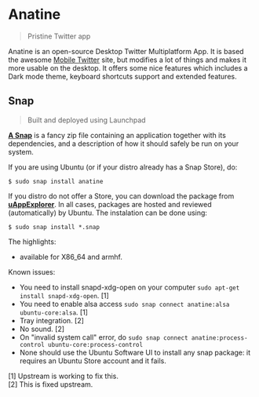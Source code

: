 # Anatine

> Pristine Twitter app

Anatine is an open-source Desktop Twitter Multiplatform App. It is based the awesome [Mobile Twitter](https://mobile.twitter.com) site, but modifies a lot of things and makes it more usable on the desktop. It offers some nice features which includes a Dark mode theme, keyboard shortcuts support and extended features.

## Snap
> Built and deployed using Launchpad

[**A Snap**](http://snapcraft.io/) is a fancy zip file containing an application together with its dependencies, and a description of how it should safely be run on your system.

If you are using Ubuntu (or if your distro already has a Snap Store), do:

```
$ sudo snap install anatine
```

If you distro do not offer a Store, you can download the package from
[**uAppExplorer**](https://uappexplorer.com/app/anatine.claudioandre-br).
In all cases, packages are hosted and reviewed (automatically) by Ubuntu. The instalation can be done using:

```
$ sudo snap install *.snap
```

The highlights:
- available for X86_64 and armhf.

Known issues:
- You need to install snapd-xdg-open on your computer `sudo apt-get install snapd-xdg-open`. [1]
- You need to enable alsa access `sudo snap connect anatine:alsa ubuntu-core:alsa`. [1]
- Tray integration. [2]
- No sound. [2]
- On "invalid system call" error, do `sudo snap connect anatine:process-control ubuntu-core:process-control`
- None should use the Ubuntu Software UI to install any snap package: it requires an Ubuntu Store account and it fails.

[1] Upstream is working to fix this. <br />
[2] This is fixed upstream.
